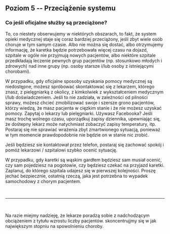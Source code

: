 ## Poziom 5 -- Przeciążenie systemu

### Co jeśli oficjalne służby są przeciążone?

To, co niestety obserwujemy w niektórych obszarach, to fakt, że system opieki medycznej staje się coraz bardziej przeciążony, jeśli zbyt wiele osób choruje w tym samym czasie. Albo nie można się dostać, albo otrzymujemy informację, że karetka będzie potrzebowała więcej czasu na dojazd, szpitale w ogóle nie przyjmują nowych pacjentów, albo niektóre szpitale przedkładają leczenie pewnych grup pacjentów (np. stosunkowo młodych i zdrowych) nad inne grupy (np. osoby starsze i/lub osoby z istniejącymi chorobami).

W przypadku, gdy oficjalne sposoby uzyskania pomocy medycznej są niedostępne, możesz spróbować skontaktować się z lekarzem, którego znasz, z pielęgniarką z okolicy, z kimkolwiek z wykształceniem medycznym i/lub doświadczeniem. Jeśli to nie zadziała, w zależności od pilności sprawy, możesz chcieć zmobilizować swoje i szersze grono pacjentów, którzy wiedzą, że masz pacjenta w cięzkim stanie i że nie możesz uzyskać pomocy. Zapytaj o lekarzy lub pielęgniarki. Używasz Facebooka? Jeśli masz trochę wolnego czasu, uporządkuj zapisy dziennika, upewniając się, że dośtepny lekarz może natychmiast zobaczyć zapisy temperatury, itp. Postaraj się nie sprawiać wrażenia zbyt zmartwionego sytuacją, ponieważ w tym momencie prawdopodobnie nie będzie on w stanie nic zrobić.

Jeśli będziesz sie kontaktował przez telefon, postaraj się zachować spokój i pomóż lekarzowi / szpitalowi szybko ocenić sytuację. 

W przypadku, gdy karetki są wąskim gardłem będziesz sam musiał ocenić, czy sam pojedziesz na pogotowie, czy będziesz czekać na przyjazd karetki. Zaplanuj, do którego szpitala udajesz się w pierwszej kolejności. Proszę jechać bezpiecznie, ostatnią rzeczą, jaka jest potrzebna to wypadek samochodowy z chorym pacjentem.

&nbsp;

----

&nbsp;

Na razie miejmy nadzieję, że lekarze poradzą sobie z nadchodzącym obciążeniem z tytułu wzrostu liczby pacjentów. skoncentrujjmy się w jak największym stopniu na spowolnieniu choroby.
